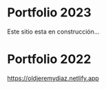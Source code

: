 # Portfolio 2023

Este sitio esta en construcción...

# Portfolio 2022

https://oldjeremydiaz.netlify.app